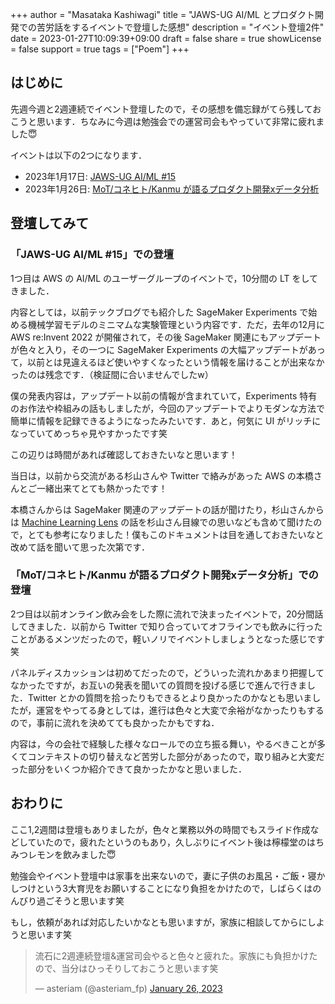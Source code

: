 +++
author = "Masataka Kashiwagi"
title = "JAWS-UG AI/ML とプロダクト開発での苦労話をするイベントで登壇した感想"
description = "イベント登壇2件"
date = 2023-01-27T10:09:39+09:00
draft = false
share = true
showLicense = false
support = true
tags = ["Poem"]
+++

## はじめに

先週今週と2週連続でイベント登壇したので，その感想を備忘録がてら残しておこうと思います．ちなみに今週は勉強会での運営司会もやっていて非常に疲れました😇

イベントは以下の2つになります．

- 2023年1月17日: [JAWS-UG AI/ML #15](https://jawsug-ai.connpass.com/event/263957/)
- 2023年1月26日: [MoT/コネヒト/Kanmu が語るプロダクト開発xデータ分析](https://kanmu.connpass.com/event/270440/)

## 登壇してみて

### 「JAWS-UG AI/ML #15」での登壇

1つ目は AWS の AI/ML のユーザーグループのイベントで，10分間の LT をしてきました．

内容としては，以前テックブログでも紹介した SageMaker Experiments で始める機械学習モデルのミニマムな実験管理という内容です．ただ，去年の12月に AWS re:Invent 2022 が開催されて，その後 SageMaker 関連にもアップデートが色々と入り，その一つに SageMaker Experiments の大幅アップデートがあって，以前とは見違えるほど使いやすくなったという情報を届けることが出来なかったのは残念です．（検証間に合いませんでしたw）

僕の発表内容は，アップデート以前の情報が含まれていて，Experiments 特有のお作法や枠組みの話もしましたが，今回のアップデートでよりモダンな方法で簡単に情報を記録できるようになったみたいです．あと，何気に UI がリッチになっていてめっちゃ見やすかったです笑

この辺りは時間があれば確認しておきたいなと思います！

当日は，以前から交流がある杉山さんや Twitter で絡みがあった AWS の本橋さんとご一緒出来てとても熱かったです！

本橋さんからは SageMaker 関連のアップデートの話が聞けたり，杉山さんからは [Machine Learning Lens](https://docs.aws.amazon.com/wellarchitected/latest/machine-learning-lens/machine-learning-lens.html) の話を杉山さん目線での思いなども含めて聞けたので，とても参考になりました！僕もこのドキュメントは目を通しておきたいなと改めて話を聞いて思った次第です．

<script async class="speakerdeck-embed" data-id="759b3046628b48e7aac423cc6f91b374" data-ratio="1.77725118483412" src="//speakerdeck.com/assets/embed.js"></script>

### 「MoT/コネヒト/Kanmu が語るプロダクト開発xデータ分析」での登壇
2つ目は以前オンライン飲み会をした際に流れで決まったイベントで，20分間話してきました．以前から Twitter で知り合っていてオフラインでも飲みに行ったことがあるメンツだったので，軽いノリでイベントしましょうとなった感じです笑

パネルディスカッションは初めてだったので，どういった流れかあまり把握してなかったですが，お互いの発表を聞いての質問を投げる感じで進んで行きました．Twitter とかの質問を拾ったりもできるとより良かったのかなとも思いましたが，運営をやってる身としては，進行は色々と大変で余裕がなかったりもするので，事前に流れを決めてても良かったかもですね．

内容は，今の会社で経験した様々なロールでの立ち振る舞い，やるべきことが多くてコンテキストの切り替えなど苦労した部分があったので，取り組みと大変だった部分をいくつか紹介できて良かったかなと思いました．

<script async class="speakerdeck-embed" data-id="c811197258284a77b1754190e90df2c4" data-ratio="1.77725118483412" src="//speakerdeck.com/assets/embed.js"></script>

## おわりに

ここ1,2週間は登壇もありましたが，色々と業務以外の時間でもスライド作成などしていたので，疲れたというのもあり，久しぶりにイベント後は檸檬堂のはちみつレモンを飲みました😇

勉強会やイベント登壇中は家事を出来ないので，妻に子供のお風呂・ご飯・寝かしつけという3大育児をお願いすることになり負担をかけたので，しばらくはのんびり過ごそうと思います笑

もし，依頼があれば対応したいかなとも思いますが，家族に相談してからにしようと思います笑

<blockquote class="twitter-tweet" data-partner="tweetdeck"><p lang="ja" dir="ltr">流石に2週連続登壇&amp;運営司会やると色々と疲れた。家族にも負担かけたので、当分はひっそりしておこうと思います笑</p>&mdash; asteriam (@asteriam_fp) <a href="https://twitter.com/asteriam_fp/status/1618585734377791488?ref_src=twsrc%5Etfw">January 26, 2023</a></blockquote>
<script async src="https://platform.twitter.com/widgets.js" charset="utf-8"></script>
